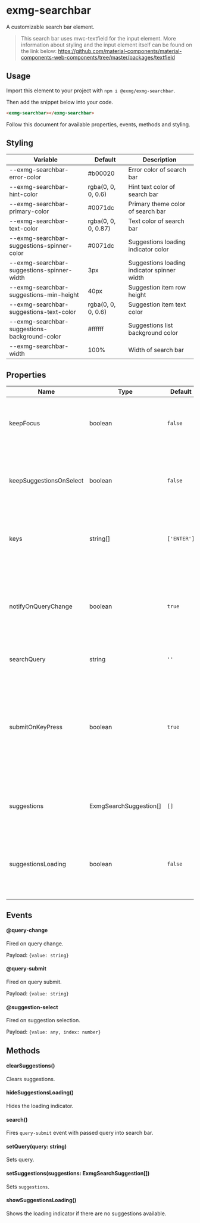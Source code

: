 # exmg-searchbar

A customizable search bar element.

> This search bar uses mwc-textfield for the input element.
> More information about styling and the input element itself can be found on the link below:
> https://github.com/material-components/material-components-web-components/tree/master/packages/textfield

## Usage

Import this element to your project with `npm i @exmg/exmg-searchbar`.

Then add the snippet below into your code.

```html
<exmg-searchbar></exmg-searchbar>
```

Follow this document for available properties, events, methods and styling.

## Styling

| Variable                                      | Default             | Description                                 |
| --------------------------------------------- | ------------------- | ------------------------------------------- |
| --exmg-searchbar-error-color                  | #b00020             | Error color of search bar                   |
| --exmg-searchbar-hint-color                   | rgba(0, 0, 0, 0.6)  | Hint text color of search bar               |
| --exmg-searchbar-primary-color                | #0071dc             | Primary theme color of search bar           |
| --exmg-searchbar-text-color                   | rgba(0, 0, 0, 0.87) | Text color of search bar                    |
| --exmg-searchbar-suggestions-spinner-color    | #0071dc             | Suggestions loading indicator color         |
| --exmg-searchbar-suggestions-spinner-width    | 3px                 | Suggestions loading indicator spinner width |
| --exmg-searchbar-suggestions-min-height       | 40px                | Suggestion item row height                  |
| --exmg-searchbar-suggestions-text-color       | rgba(0, 0, 0, 0.6)  | Suggestion item text color                  |
| --exmg-searchbar-suggestions-background-color | #ffffff             | Suggestions list background color           |
| --exmg-searchbar-width                        | 100%                | Width of search bar                         |

## Properties

| Name                    | Type                   | Default     | Description                                                                                                                                     |
| ----------------------- | ---------------------- | ----------- | ----------------------------------------------------------------------------------------------------------------------------------------------- |
| keepFocus               | boolean                | `false`     | If true, keeps focus on search bar after `query-submit` is fired                                                                                |
| keepSuggestionsOnSelect | boolean                | `false`     | Option to whether keep suggestions visible or not on suggestion selection                                                                       |
| keys                    | string[]               | `['ENTER']` | Determines which keys should trigger submitting search query                                                                                    |
| notifyOnQueryChange     | boolean                | `true`      | If true, dispatches `query-change` event with the current query on every change of search input.                                                |
| searchQuery             | string                 | `''`        | Current query of search bar                                                                                                                     |
| submitOnKeyPress        | boolean                | `true`      | If true, dispatches `query-submit` event with the current query upon receiving key press event with specific keys passed to `keys` string array |
| suggestions             | ExmgSearchSuggestion[] | `[]`        | List of suggestions to be passed into and displayed                                                                                             |
| suggestionsLoading      | boolean                | `false`     | If true and there are no suggestions passed to element, a loading indicator should be shownbar                                                  |

## Events

#### @query-change

Fired on query change.

Payload: `{value: string}`

#### @query-submit

Fired on query submit.

Payload: `{value: string}`

#### @suggestion-select

Fired on suggestion selection.

Payload: `{value: any, index: number}`

## Methods

#### clearSuggestions()

Clears suggestions.

#### hideSuggestionsLoading()

Hides the loading indicator.

#### search()

Fires `query-submit` event with passed query into search bar.

#### setQuery(query: string)

Sets query.

#### setSuggestions(suggestions: ExmgSearchSuggestion[])

Sets `suggestions`.

#### showSuggestionsLoading()

Shows the loading indicator if there are no suggestions available.

